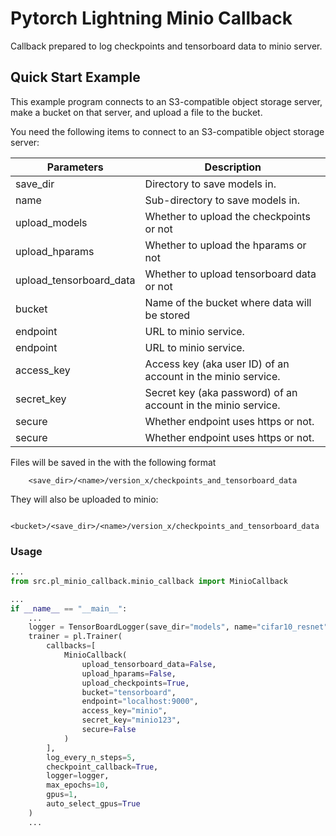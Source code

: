 # Pytorch Lightning Minio Callback

Callback prepared to log checkpoints and tensorboard data to minio server.

## Quick Start Example

This example program connects to an S3-compatible object storage server, make a bucket on that server, and upload a file
to the bucket.

You need the following items to connect to an S3-compatible object storage server:

| Parameters              | Description                                                   |
|-------------------------|---------------------------------------------------------------|
| save_dir                | Directory to save models in.                                  |
| name                    | Sub-directory to save models in.                              |
| upload_models           | Whether to upload the checkpoints or not                      |
| upload_hparams          | Whether to upload the hparams or not                          |
| upload_tensorboard_data | Whether to upload tensorboard data  or not                    |
| bucket                  | Name of the bucket where data will be stored                  |
| endpoint                | URL to minio service.                                         |
| endpoint                | URL to minio service.                                         |
| access_key              | Access key (aka user ID) of an account in the minio service.  |
| secret_key              | Secret key (aka password) of an account in the minio service. |
| secure                  | Whether endpoint uses https or not.                           |
| secure                  | Whether endpoint uses https or not.                           |

Files will be saved in the with the following format
```
    <save_dir>/<name>/version_x/checkpoints_and_tensorboard_data
```
They will also be uploaded to minio:
```
    <bucket>/<save_dir>/<name>/version_x/checkpoints_and_tensorboard_data
```
### Usage

```py
...
from src.pl_minio_callback.minio_callback import MinioCallback

...
if __name__ == "__main__":
    ...
    logger = TensorBoardLogger(save_dir="models", name="cifar10_resnet")  # Check parameters
    trainer = pl.Trainer(
        callbacks=[
            MinioCallback(
                upload_tensorboard_data=False,
                upload_hparams=False,
                upload_checkpoints=True,
                bucket="tensorboard",
                endpoint="localhost:9000",
                access_key="minio",
                secret_key="minio123",
                secure=False
            )
        ],
        log_every_n_steps=5,
        checkpoint_callback=True,
        logger=logger,
        max_epochs=10,
        gpus=1,
        auto_select_gpus=True
    )
    ...

```
